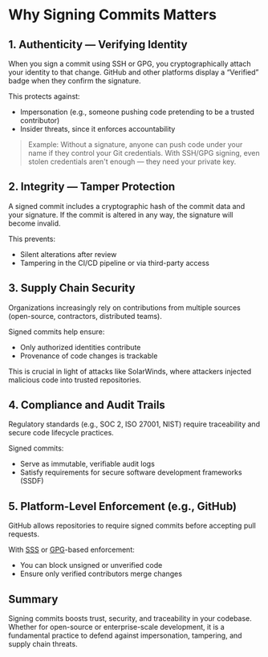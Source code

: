 # Why Signing Commits Matters

## 1. Authenticity — Verifying Identity

When you sign a commit using SSH or GPG, you cryptographically attach your identity to that change. GitHub and other platforms display a “Verified” badge when they confirm the signature.

This protects against:

- Impersonation (e.g., someone pushing code pretending to be a trusted contributor)
- Insider threats, since it enforces accountability

> Example:
> Without a signature, anyone can push code under your name if they control your Git credentials. With SSH/GPG signing, even stolen credentials aren't enough — they need your private key.

## 2. Integrity — Tamper Protection

A signed commit includes a cryptographic hash of the commit data and your signature. If the commit is altered in any way, the signature will become invalid.

This prevents:

- Silent alterations after review
- Tampering in the CI/CD pipeline or via third-party access

## 3. Supply Chain Security

Organizations increasingly rely on contributions from multiple sources (open-source, contractors, distributed teams).

Signed commits help ensure:

- Only authorized identities contribute
- Provenance of code changes is trackable

This is crucial in light of attacks like SolarWinds, where attackers injected malicious code into trusted repositories.

## 4. Compliance and Audit Trails

Regulatory standards (e.g., SOC 2, ISO 27001, NIST) require traceability and secure code lifecycle practices.

Signed commits:

- Serve as immutable, verifiable audit logs
- Satisfy requirements for secure software development frameworks (SSDF)

## 5. Platform-Level Enforcement (e.g., GitHub)

GitHub allows repositories to require signed commits before accepting pull requests.

With [SSS](https://ru.wikipedia.org/wiki/SSH) or [GPG](https://ru.wikipedia.org/wiki/GnuPG)-based enforcement:

- You can block unsigned or unverified code
- Ensure only verified contributors merge changes

## Summary

Signing commits boosts trust, security, and traceability in your codebase. Whether for open-source or enterprise-scale development, it is a fundamental practice to defend against impersonation, tampering, and supply chain threats.
